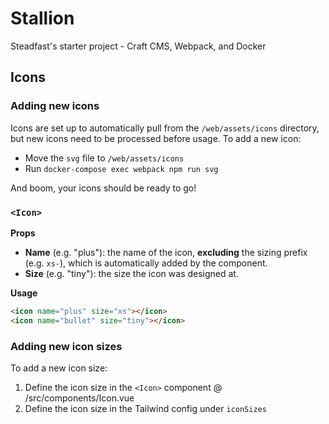 # Stallion

Steadfast's starter project - Craft CMS, Webpack, and Docker

## Icons

### Adding new icons
Icons are set up to automatically pull from the `/web/assets/icons` directory, but new icons need to be processed before usage. To add a new icon:
- Move the `svg` file to `/web/assets/icons`
- Run `docker-compose exec webpack npm run svg`

And boom, your icons should be ready to go!

### `<Icon>`

**Props**
- **Name** (e.g. "plus"): the name of the icon, **excluding** the sizing prefix (e.g. `xs-`), which is automatically added by the component.
- **Size** (e.g. "tiny"): the size the icon was designed at.

**Usage**

```html
<icon name="plus" size="xs"></icon>
<icon name="bullet" size="tiny"></icon>
```


### Adding new icon sizes

To add a new icon size:
1. Define the icon size in the `<Icon>` component @ /src/components/Icon.vue
1. Define the icon size in the Tailwind config under `iconSizes`
